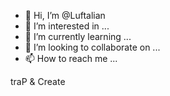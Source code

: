 - 👋 Hi, I’m @Luftalian
- 👀 I’m interested in ...
- 🌱 I’m currently learning ...
- 💞️ I’m looking to collaborate on ...
- 📫 How to reach me ...

<!---
Luftalian/Luftalian is a ✨ special ✨ repository because its `README.md` (this file) appears on your GitHub profile.
You can click the Preview link to take a look at your changes.
--->

traP & Create
